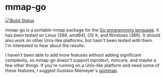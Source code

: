 mmap-go
=======

[![Build Status](https://travis-ci.org/edsrzf/mmap-go.svg?branch=master)](https://travis-ci.org/edsrzf/mmap-go)

mmap-go is a portable mmap package for the [Go programming language](http://golang.org).
It has been tested on Linux (386, amd64), OS X, and Windows (386). It should also
work on other Unix-like platforms, but hasn't been tested with them. I'm interested
to hear about the results.

I haven't been able to add more features without adding significant complexity,
so mmap-go doesn't support mprotect, mincore, and maybe a few other things.
If you're running on a Unix-like platform and need some of these features,
I suggest Gustavo Niemeyer's [gommap](http://labix.org/gommap).
